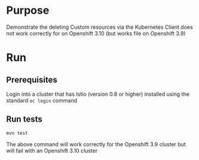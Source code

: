 # Purpose

Demonstrate the deleting Custom resources via the Kubernetes Client does not work correctly for 
on Openshift 3.10 (but works file on Openshift 3.9)

# Run

## Prerequisites

Login into a cluster that has Istio (version 0.8 or higher) installed using the standard `oc login` command

## Run tests

`mvn test`

The above command will work correctly for the Openshift 3.9 cluster but will fail with an Openshift 3.10 cluster   